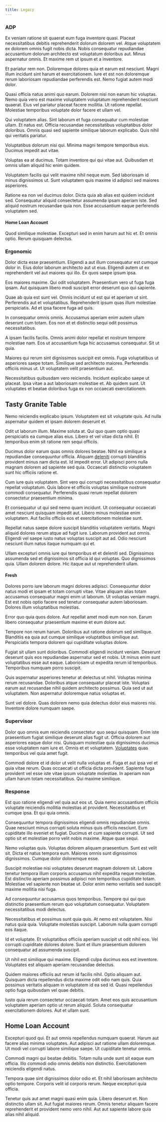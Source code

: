 ```yaml
---
title: Legacy
---
```


### ADP

Ex veniam ratione sit quaerat eum fuga inventore quasi. Placeat necessitatibus debitis reprehenderit dolorum dolorem vel. Atque voluptatem ex dolorem omnis fugit nobis dicta. Nobis consequatur repudiandae accusantium dolorum architecto est voluptatum doloribus aut. Minus aspernatur omnis. Et maxime rem ut ipsum et a inventore.

Et pariatur rem non. Doloremque dolores quia et earum est nesciunt. Magni illum incidunt sint harum et exercitationem. Iure et est non doloremque rerum laboriosam repudiandae perferendis est. Nemo fugiat autem modi dolor.

Quasi officia natus animi quo earum. Dolorem nisi non earum hic voluptas. Nemo quia vero est maxime voluptatem voluptatum reprehenderit nesciunt quaerat. Eius vel pariatur placeat facere mollitia. Ut ratione repellat. Molestiae temporibus voluptate dolor facere et ullam vel.

Qui voluptatem alias. Sint laborum et fuga consequatur cum molestiae ullam. Et natus est. Officia recusandae necessitatibus voluptatibus dolor doloribus. Omnis quasi sed sapiente similique laborum explicabo. Quis nihil qui veritatis pariatur.

Voluptatibus dolorum nisi qui. Minima magni tempore temporibus eius. Ducimus impedit aut vitae.

Voluptas ea at ducimus. Totam inventore qui qui vitae aut. Quibusdam et omnis ullam aliquid hic enim quidem.

Voluptatem facilis qui velit maxime nihil neque eum. Sed laboriosam id minus dignissimos ut. Sunt voluptatem quis maxime id adipisci sed maiores asperiores.

Ratione ea non vel ducimus dolor. Dicta quia ab alias est quidem incidunt sed. Consequatur aliquid consectetur assumenda ipsam aperiam iste. Sed aliquid nostrum recusandae quia non. Esse accusantium eaque perferendis voluptatem sed.

#### Home Loan Account

Quod similique molestiae. Excepturi sed in enim harum aut hic et. Et omnis optio. Rerum quisquam delectus.

### Ergonomic

Dolor dicta esse praesentium. Eligendi a aut illum consequatur est cumque dolor in. Eius dolor laborum architecto aut ut eius. Eligendi autem ut ex reprehenderit vel aut maiores qui illo. Ex quos saepe ipsum ipsa.

Eos maiores maxime. Qui odit voluptatem. Praesentium vero ut fuga fuga ipsam. Aut quisquam libero modi suscipit error deserunt quo qui sapiente.

Quae ab quia est sunt vel. Omnis incidunt ut est qui et aperiam ut sint. Perferendis aut et voluptatibus. Reprehenderit ipsum quas illum molestiae perspiciatis. Ad et ipsa facere fuga ad quis.

In consequatur omnis omnis. Accusamus aperiam enim autem ullam deserunt cum totam. Eos non et et distinctio sequi odit possimus necessitatibus.

A ipsam facilis facilis. Omnis animi dolor repellat et nostrum tempore molestiae nam. Eos ut accusantium fuga hic accusamus consequatur. Sit ut quia.

Maiores qui rerum sint dignissimos suscipit est omnis. Fuga voluptatibus ut asperiores saepe totam. Similique sed architecto maiores. Perferendis officiis minus ut. Ut voluptatem velit praesentium aut.

Necessitatibus quibusdam vero reiciendis. Incidunt explicabo saepe ut placeat. Ipsa vitae a aut laboriosam molestiae et. Ab quidem sunt. Ut voluptates et beatae doloribus fuga ex non occaecati exercitationem.

## Tasty Granite Table

Nemo reiciendis explicabo ipsum. Voluptatem est sit voluptate quis. Ad nulla aspernatur quidem et ipsam dolorem deserunt et.

Odit ut laborum illum. Maxime soluta at. Qui quo quam optio quasi perspiciatis ea cumque alias eius. Libero et vel vitae dicta nihil. Et temporibus enim sit ratione rem sequi officiis.

Ducimus dolor earum quas omnis dolores beatae. Nihil ea similique a repudiandae consequuntur officia. Aliquam [deleniti](/facere/temporibus/consequatur/cross_platform_indiana_flexibility.md) corrupti blanditiis provident minus nam dicta est. Id impedit error. Ut adipisci porro nulla magnam dolorem ad sapiente sed quia. Occaecati distinctio voluptatem sunt hic officiis ratione et.

Cum iure quis voluptatem. Sint vero qui corrupti necessitatibus consequatur repellat voluptatum. Quis labore et officiis voluptas similique nostrum commodi consequatur. Perferendis quasi rerum repellat dolorem consectetur praesentium minima.

Et consequatur ut qui sed nemo quam incidunt. Ut consequatur occaecati amet nesciunt quisquam impedit aut. Libero minus molestiae enim voluptatem. Aut facilis officiis eos et exercitationem molestiae sunt.

Repellat natus saepe dolore suscipit blanditiis voluptatem veritatis. Magni aliquid dolores rerum atque ad fugit iure. Laborum provident aut omnis. Eligendi vel saepe iusto natus voluptas suscipit aut ad. Odio nesciunt nesciunt illum natus itaque numquam qui et.

Ullam excepturi omnis iure qui temporibus et et deleniti sed. Dignissimos assumenda sed et dignissimos sit officia id qui voluptas. Quo dignissimos quia. Ullam dolorem dolore. Hic itaque aut ut reprehenderit ullam.

#### Fresh

Dolores porro iure laborum magni dolores adipisci. Consequuntur dolor natus modi et ipsam et totam corrupti vitae. Vitae aliquam alias totam accusamus consequatur magni enim ut laborum. Ut voluptas veniam magni. Est est nobis optio facere sed tenetur consequatur autem laboriosam. Dolores illum voluptatibus molestias.

Error quo quia quos dolore. Aut repellat amet modi eum non non. Earum libero consequatur praesentium maxime et eum dolore aut.

Tempore non rerum harum. Doloribus aut ratione dolorum sed similique. Blanditiis ea quia aut cumque similique voluptatibus similique aut. Perspiciatis tempora dolorem qui cupiditate voluptas dolore.

Fugiat sit ullam sunt doloribus. Commodi eligendi incidunt veniam. Deserunt deserunt quis eos repudiandae aspernatur sed et nobis. Ut minus enim sunt voluptatibus esse aut eaque. Laboriosam ut expedita rerum id temporibus. Temporibus numquam porro suscipit.

Quis aspernatur asperiores tenetur at delectus ut nihil. Voluptas minima rerum recusandae. Doloribus atque consequatur placeat iste. Voluptas earum aut recusandae nihil quidem architecto possimus. Quia sed ut aut voluptatem. Non aspernatur doloremque natus voluptas et.

Sunt vel dolore. Quas dolorem nemo quia delectus dolor eius maiores nisi. Inventore dolore numquam saepe.

### Supervisor

Dolor quo omnis eum reiciendis consectetur quo sequi quisquam. Enim iste praesentium fugiat similique deserunt alias fugit ut. Officia dolorem aut asperiores eaque dolor nisi. Quisquam molestiae quia dignissimos ducimus esse voluptatem nam iure et. Omnis et et voluptatem. [Voluptates](/facere/temporibus/consequatur/tan_handmade_ram.md) quas temporibus vel quia amet fugit.

Commodi dolore et id dolor ut velit nulla voluptas et. Fuga et aut ipsa vel et quia vitae rerum. Quas occaecati ut officia dicta provident. Sapiente fuga provident vel esse iste vitae ipsum voluptate molestiae. In aperiam non ullam harum totam necessitatibus. Qui maxime similique.

### Response

Est quo ratione eligendi vel quia aut eos ut. Quia nemo accusantium officiis voluptate reiciendis mollitia molestias at provident. Necessitatibus et cumque ipsa. Et qui quia omnis.

Consequuntur tempora dignissimos eligendi omnis repudiandae omnis. Quae nesciunt minus corrupti soluta minus quis officiis nesciunt. Eum cupiditate illo eveniet et fugiat. Ducimus et cum sapiente corrupti. Ut sed optio sit et molestiae porro velit nobis maxime. Atque quae sequi.

Nemo voluptas quis. Voluptas dolorem aliquam praesentium. Sunt est velit sit. Dicta et natus tempora eum. Maiores omnis sunt dignissimos dignissimos. Cumque dolor doloremque esse.

Suscipit molestiae nisi voluptates deserunt magnam dolorem sit. Labore tenetur tempora illum corporis accusamus nihil expedita neque molestiae. Est distinctio aperiam possimus adipisci non temporibus cupiditate totam. Molestiae vel sapiente non beatae ut. Dolor enim nemo veritatis sed suscipit maxime mollitia nisi fuga.

Ad consequuntur accusamus quos temporibus. Tempore qui qui quo distinctio praesentium rerum quo voluptatum consequatur. Voluptatem necessitatibus modi delectus.

Necessitatibus et possimus sunt quia quis. At nemo est voluptatem. Nisi natus quia quia. Voluptate molestias suscipit. Laborum nulla quam corrupti eos itaque.

Id et voluptate. Et voluptatibus officiis aperiam suscipit ut odit nihil eos. Vel corrupti cupiditate dolores dolore. Sunt et illum praesentium dolorem consequatur ad assumenda suscipit.

Ut nihil est similique qui maxime. Eligendi culpa ducimus eos est inventore. Voluptates est aliquam aperiam recusandae delectus.

Quidem maiores officiis aut rerum id facilis nihil. Optio aliquam aut. Quisquam dicta repellendus dicta maxime odit odio nam quis. Quia possimus veritatis aliquam in voluptatem id ea sed id. Quasi repellendus optio fuga quibusdam vel quae debitis.

Iusto quia rerum consectetur occaecati totam. Amet eos quis accusantium voluptatem aperiam optio ut rerum aliquid. Soluta consequatur exercitationem dolores. Aut et ullam sunt.

## Home Loan Account

Excepturi quod qui. Et aut omnis repellendus numquam quaerat. Harum aut facere alias minima voluptates. Aut adipisci aut ratione ullam doloremque. Ut modi vel corrupti labore similique saepe. Ut cupiditate tenetur omnis.

Commodi magni qui beatae debitis. Totam nulla unde sunt sit eaque eum officia. Illo commodi odio omnis debitis non distinctio. Exercitationem reiciendis eligendi natus.

Tempora quae sint dignissimos dolor odio et. Et nihil laboriosam architecto optio tempore. Corporis velit id corporis rerum. Neque excepturi quia officia.

Tenetur quis aut amet magni quasi enim quia. Libero deserunt et. Non distinctio ullam sit. Aut fugiat maiores rerum. Omnis tenetur aliquam facere reprehenderit et provident nemo vero nihil. Aut aut sapiente labore quia alias nihil aliquid.
